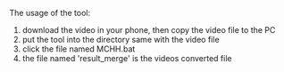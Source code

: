 The usage of the tool:

1. download the video in your phone, then copy the video file to the PC
2. put the tool into the directory same with the video file
3. click the file named MCHH.bat
4. the file named 'result_merge' is the videos converted file